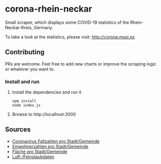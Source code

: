 # corona-rhein-neckar

Small scraper, which displays some COVID-19 statistics of the Rhein-Neckar-Kreis, Germany.

To take a look at the statistics, please visit: http://corona.mspi.es

## Contributing

PRs are welcome. Feel free to add new charts or improve the scraping logic or whatever you want to.

### Install and run

1. Install the dependencies and run it

   ```
   npm install
   node index.js
   ```

2. Browse to http://localhost:3000

## Sources

- [Coronavirus Fallzahlen pro Stadt/Gemeinde](https://www.rhein-neckar-kreis.de/start/landratsamt/coronavirus+fallzahlen.html)
- [Einwohnerzahlen pro Stadt/Gemeinde](https://www.rhein-neckar-kreis.de/site/Rhein-Neckar-Kreis-2016/get/documents_E1249267876/rhein-neckar-kreis/Daten/Infomaterial/Bev%C3%B6lkerungsfortschreibung.pdf)
- [Fläche pro Stadt/Gemeinde](https://rhein-neckar-wiki.de/Rhein-Neckar-Kreis)
- [Luft-/Feinstaubdaten](https://www.umweltbundesamt.de/daten/luft/luftdaten/stationen)